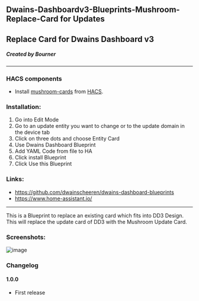 ## Dwains-Dashboardv3-Blueprints-Mushroom-Replace-Card for Updates
## Replace Card for Dwains Dashboard v3
##### Created by Bourner
---


### HACS components

- Install [mushroom-cards](https://github.com/piitaya/lovelace-mushroom) from [HACS](https://hacs.xyz).

### Installation: 
  
1.  Go into Edit Mode
2.  Go to an update entity you want to change or to the update domain in the device tab
3.  Click on three dots and choose Entity Card
4.  Use Dwains Dashboard Blueprint
5.  Add YAML Code from file to HA
6.  Click install Blueprint
7.  Click Use this Blueprint


### Links:
* https://github.com/dwainscheeren/dwains-dashboard-blueprints
* https://www.home-assistant.io/

---

This is a Blueprint to replace an existing card which fits into DD3 Design.
This will replace the update card of DD3 with the Mushroom Update Card.


### Screenshots:
![image](https://user-images.githubusercontent.com/64064679/165518385-d54aaf08-e4e3-4892-a7cb-48da9c6fcfea.png)

### Changelog
#### 1.0.0
- First release
